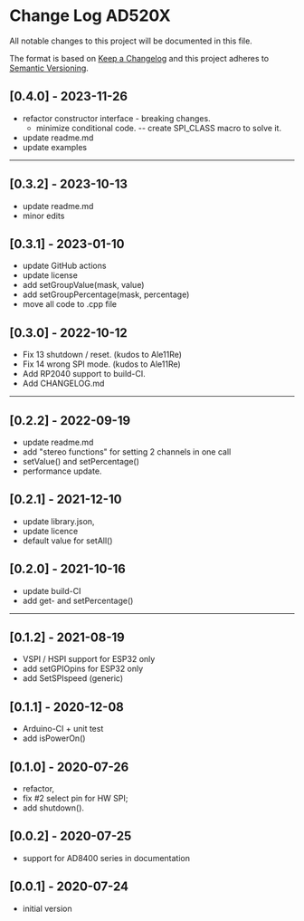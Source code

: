 # Change Log AD520X

All notable changes to this project will be documented in this file.

The format is based on [Keep a Changelog](http://keepachangelog.com/)
and this project adheres to [Semantic Versioning](http://semver.org/).


## [0.4.0] - 2023-11-26
- refactor constructor interface - breaking changes.
  - minimize conditional code. -- create SPI_CLASS macro to solve it.
- update readme.md
- update examples

----

## [0.3.2] - 2023-10-13
- update readme.md
- minor edits

## [0.3.1] - 2023-01-10
- update GitHub actions
- update license
- add setGroupValue(mask, value)
- add setGroupPercentage(mask, percentage)
- move all code to .cpp file

## [0.3.0] - 2022-10-12
- Fix 13 shutdown / reset. (kudos to Ale11Re)
- Fix 14 wrong SPI mode. (kudos to Ale11Re)
- Add RP2040 support to build-CI.
- Add CHANGELOG.md

----

## [0.2.2] - 2022-09-19
- update readme.md
- add "stereo functions" for setting 2 channels in one call
- setValue() and setPercentage()
- performance update.

## [0.2.1] - 2021-12-10
- update library.json,
- update licence
- default value for setAll()

## [0.2.0] - 2021-10-16
- update build-CI
- add get- and setPercentage()

----

## [0.1.2] - 2021-08-19
- VSPI / HSPI support for ESP32 only
- add setGPIOpins for ESP32 only
- add SetSPIspeed (generic)

## [0.1.1] - 2020-12-08
- Arduino-CI + unit test
- add isPowerOn()

## [0.1.0] - 2020-07-26
- refactor,
- fix #2 select pin for HW SPI;
- add shutdown().

## [0.0.2] - 2020-07-25
- support for AD8400 series in documentation

## [0.0.1] - 2020-07-24
- initial version

